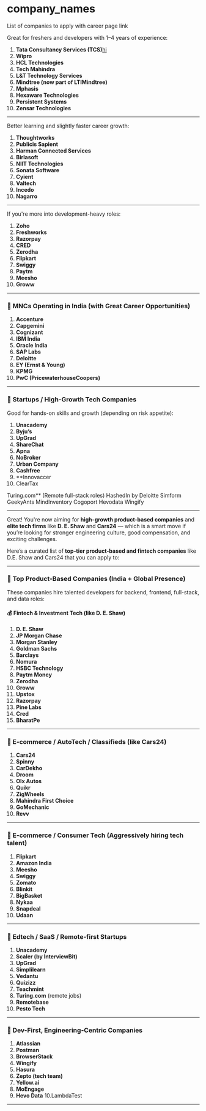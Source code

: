 # company_names
List of companies to apply  with career page link

Great for freshers and developers with 1–4 years of experience:

1. **Tata Consultancy Services (TCS)**[hi](https://web.whatsapp.com/)
2. **Wipro**
3. **HCL Technologies**
4. **Tech Mahindra**
5. **L\&T Technology Services**
6. **Mindtree (now part of LTIMindtree)**
7. **Mphasis**
8. **Hexaware Technologies**
9. **Persistent Systems**
10. **Zensar Technologies**

---


Better learning and slightly faster career growth:

1. **Thoughtworks**
2. **Publicis Sapient**
3. **Harman Connected Services**
4. **Birlasoft**
5. **NIIT Technologies**
6. **Sonata Software**
7. **Cyient**
8. **Valtech**
9. **Incedo**
10. **Nagarro**

---


If you're more into development-heavy roles:

1. **Zoho**
2. **Freshworks**
3. **Razorpay**
4. **CRED**
5. **Zerodha**
6. **Flipkart**
7. **Swiggy**
8. **Paytm**
9. **Meesho**
10. **Groww**

---

### 🔹 **MNCs Operating in India (with Great Career Opportunities)**

1. **Accenture**
2. **Capgemini**
3. **Cognizant**
4. **IBM India**
5. **Oracle India**
6. **SAP Labs**
7. **Deloitte**
8. **EY (Ernst & Young)**
9. **KPMG**
10. **PwC (PricewaterhouseCoopers)**

---

### 🔹 **Startups / High-Growth Tech Companies**

Good for hands-on skills and growth (depending on risk appetite):

1. **Unacademy**
2. **Byju’s**
3. **UpGrad**
4. **ShareChat**
5. **Apna**
6. **NoBroker**
7. **Urban Company**
8. **Cashfree**
9. **Innovaccer
10. ClearTax



Turing.com** (Remote full-stack roles)
HashedIn by Deloitte
Simform
GeekyAnts
MindInventory
Cogoport
Hevodata
Wingify

---
Great! You're now aiming for **high-growth product-based companies** and **elite tech firms** like **D. E. Shaw** and **Cars24** — which is a smart move if you’re looking for stronger engineering culture, good compensation, and exciting challenges.

Here’s a curated list of **top-tier product-based and fintech companies** like D.E. Shaw and Cars24 that you can apply to:

---

### 💼 **Top Product-Based Companies (India + Global Presence)**

These companies hire talented developers for backend, frontend, full-stack, and data roles:

#### 💰 Fintech & Investment Tech (like D. E. Shaw)

1. **D. E. Shaw**
2. **JP Morgan Chase**
3. **Morgan Stanley**
4. **Goldman Sachs**
5. **Barclays**
6. **Nomura**
7. **HSBC Technology**
8. **Paytm Money**
9. **Zerodha**
10. **Groww**
11. **Upstox**
12. **Razorpay**
13. **Pine Labs**
14. **Cred**
15. **BharatPe**

---

### 🚗 E-commerce / AutoTech / Classifieds (like Cars24)

1. **Cars24**
2. **Spinny**
3. **CarDekho**
4. **Droom**
5. **Olx Autos**
6. **Quikr**
7. **ZigWheels**
8. **Mahindra First Choice**
9. **GoMechanic**
10. **Revv**

---

### 🛒 E-commerce / Consumer Tech (Aggressively hiring tech talent)

1. **Flipkart**
2. **Amazon India**
3. **Meesho**
4. **Swiggy**
5. **Zomato**
6. **Blinkit**
7. **BigBasket**
8. **Nykaa**
9. **Snapdeal**
10. **Udaan**

---

### 🧠 Edtech / SaaS / Remote-first Startups

1. **Unacademy**
2. **Scaler (by InterviewBit)**
3. **UpGrad**
4. **Simplilearn**
5. **Vedantu**
6. **Quizizz**
7. **Teachmint**
8. **Turing.com** (remote jobs)
9. **Remotebase**
10. **Pesto Tech**

---

### 🔧 Dev-First, Engineering-Centric Companies

1. **Atlassian**
2. **Postman**
3. **BrowserStack**
4. **Wingify**
5. **Hasura**
6. **Zepto (tech team)**
7. **Yellow\.ai**
8. **MoEngage**
9. **Hevo Data**
10.LambdaTest

---




